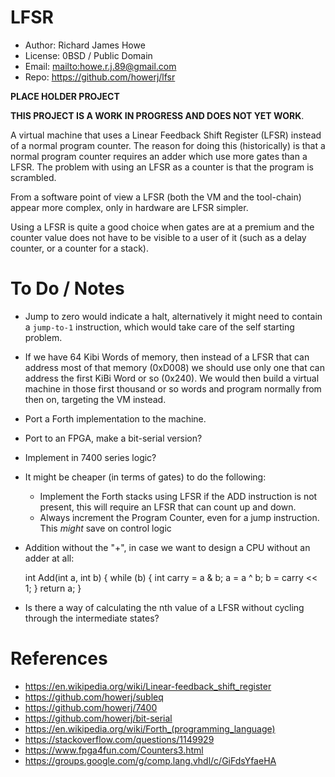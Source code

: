 # LFSR

* Author: Richard James Howe
* License: 0BSD / Public Domain
* Email: <mailto:howe.r.j.89@gmail.com>
* Repo: <https://github.com/howerj/lfsr>

**PLACE HOLDER PROJECT**

**THIS PROJECT IS A WORK IN PROGRESS AND DOES NOT YET WORK**.

A virtual machine that uses a Linear Feedback Shift Register (LFSR) instead of a
normal program counter. The reason for doing this (historically) is that a normal 
program counter requires an adder which use more gates than a LFSR. The problem
with using an LFSR as a counter is that the program is scrambled.

From a software point of view a LFSR (both the VM and the tool-chain) appear
more complex, only in hardware are LFSR simpler.

Using a LFSR is quite a good choice when gates are at a premium and the counter
value does not have to be visible to a user of it (such as a delay counter, or
a counter for a stack).

# To Do / Notes

* Jump to zero would indicate a halt, alternatively it might need to contain a
  `jump-to-1` instruction, which would take care of the self starting problem.
* If we have 64 Kibi Words of memory, then instead of a LFSR that can address
  most of that memory (0xD008) we should use only one that can address the
  first KiBi Word or so (0x240). We would then build a virtual machine in those
  first thousand or so words and program normally from then on, targeting the
   VM instead.
* Port a Forth implementation to the machine.
* Port to an FPGA, make a bit-serial version?
* Implement in 7400 series logic?
* It might be cheaper (in terms of gates) to do the following:
  - Implement the Forth stacks using LFSR if the ADD instruction is not
  present, this will require an LFSR that can count up and down.
  - Always increment the Program Counter, even for a jump instruction. This
  *might* save on control logic
* Addition without the "+", in case we want to design a CPU without an adder at
all:

	int Add(int a, int b) {
		while (b) {
			int carry = a & b;
			a = a ^ b;
			b = carry << 1;
		}
		return a;
	}

* Is there a way of calculating the nth value of a LFSR without cycling through
  the intermediate states?

# References

* <https://en.wikipedia.org/wiki/Linear-feedback_shift_register>
* <https://github.com/howerj/subleq>
* <https://github.com/howerj/7400>
* <https://github.com/howerj/bit-serial>
* <https://en.wikipedia.org/wiki/Forth_(programming_language)>
* <https://stackoverflow.com/questions/1149929>
* <https://www.fpga4fun.com/Counters3.html>
* <https://groups.google.com/g/comp.lang.vhdl/c/GiFdsYfaeHA>
